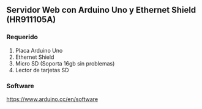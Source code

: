 ## Servidor Web con Arduino Uno y Ethernet Shield (HR911105A)
### Requerido
1. Placa Arduino Uno
2. Ethernet Shield
3. Micro SD (Soporta 16gb sin problemas)
4. Lector de tarjetas SD

### Software
https://www.arduino.cc/en/software
